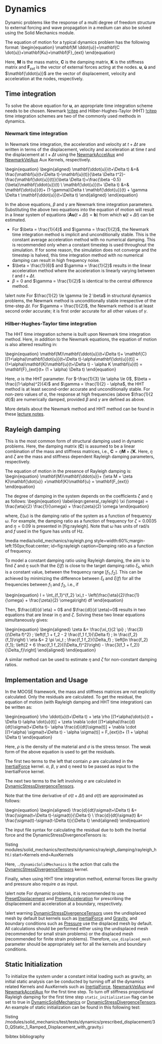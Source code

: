 # Dynamics

Dynamic problems like the response of a multi degree of freedom structure to external forcing and wave propagation in a medium can also be solved using the Solid Mechanics module.

The equation of motion for a typical dynamics problem has the following format:
\begin{equation}
\mathbf{M \ddot{u}}+\mathbf{C \dot{u}}+\mathbf{Ku}=\mathbf{F}_{ext}
\end{equation}

Here, $\mathbf{M}$ is the mass matrix, $\mathbf{C}$ is the damping matrix, $\mathbf{K}$ is the stiffness matrix and $\mathbf{F}_{ext}$ is the vector of external forces acting at the nodes. $\mathbf{u}$, $\mathbf{\dot{u}}$ and $\mathbf{\ddot{u}}$ are the vector of displacement, velocity and acceleration at the nodes, respectively.

## Time integration

To solve the above equation for $\mathbf{u}$, an appropriate time integration scheme needs to be chosen. Newmark [!citep](newmark1959amethod) and Hilber-Hughes-Taylor (HHT) [!citep](hughes2000fem) time integration schemes are two of the commonly used methods in dynamics.

### Newmark time integration

In Newmark time integration, the acceleration and velocity at $t+\Delta t$ are written in terms of the displacement, velocity and acceleration at time $t$ and the displacement at $t+\Delta t$ using the [NewmarkAccelAux](/NewmarkAccelAux.md) and [NewmarkVelAux](/NewmarkVelAux.md) Aux Kernels, respectively.

\begin{equation}
\begin{aligned}
\mathbf{\ddot{u}}(t+\Delta t) &=& \frac{\mathbf{u}(t+\Delta t)-\mathbf{u}(t)}{\beta \Delta t^2}- \frac{\mathbf{\dot{u}}(t)}{\beta \Delta t}+\frac{\beta -0.5}{\beta}\mathbf{\ddot{u}}(t) \\
\mathbf{\dot{u}}(t+ \Delta t) &=& \mathbf{\dot{u}}(t)+ (1-\gamma)\Delta t \mathbf{\ddot{u}}(t) + \gamma \Delta t \mathbf{\ddot{u}}(t+\Delta t)
\end{aligned}
\end{equation}

In the above equations, $\beta$ and $\gamma$ are Newmark time integration parameters. Substituting the above two equations into the equation of motion will result in a linear system of equations ($\mathbf{Au}(t+\Delta t) = \mathbf{b}$) from which $\mathbf{u}(t+\Delta t)$ can be estimated.

- For $\beta = \frac{1}{4}$ and $\gamma = \frac{1}{2}$, the Newmark time integration method is implicit and unconditionally stable. This is the constant average acceleration method with no numerical damping. This is recommended only when a constant timestep is used throughout the simulation. If for some reason, the simulation does not converge and the timestep is halved, this time integration method with no numerical damping can result in high frequency noise.
- $\beta = \frac{1}{6}$ and $\gamma = \frac{1}{2}$ results in the linear acceleration method where the acceleration is linearly varying between $t$ and $t+\Delta t$.
- $\beta = 0$ and $\gamma = \frac{1}{2}$ is identical to the central difference method.

!alert note
For $\frac{1}{2} \le \gamma \le 2 \beta$ in structural dynamics problems, the Newmark method is unconditionally stable irrespective of the time-step $\Delta t$. For $\gamma = \frac{1}{2}$, the Newmark method is at least second order accurate; it is first order accurate for all other values of $\gamma$.

### Hilber-Hughes-Taylor time integration

The HHT time integration scheme is built upon Newmark time integration method. Here, in addition to the Newmark equations, the equation of motion is also altered resulting in:

\begin{equation}
\mathbf{M}\mathbf{\ddot{u}}(t+\Delta t)+ \mathbf{C}[(1+\alpha)\mathbf{\dot{u}}(t+\Delta t)-\alpha\mathbf{\dot{u}}(t)] +(1+\alpha)\mathbf{K}\mathbf{u}(t+\Delta t) - \alpha K \mathbf{u}(t) = \mathbf{F}_{ext}(t+ (1 + \alpha) \Delta t)
\end{equation}

Here, $\alpha$ is the HHT parameter. For $-\frac{1}{3} \le \alpha \le 0$, $\beta = \frac{(1-\alpha)^2}{4}$ and $\gamma = \frac{1}{2} - \alpha$, the HHT method is at least second-order accurate and unconditionally stable. For non-zero values of $\alpha$, the response at high frequencies (above $\frac{1}{2 dt}$) are numerically damped, provided $\beta$ and $\gamma$ are defined as above.

More details about the Newmark method and HHT method can be found in these [lecture notes](http://people.duke.edu/~hpgavin/cee541/NumericalIntegration.pdf).

## Rayleigh damping

This is the most common form of structural damping used in dynamic problems. Here, the damping matrix ($\mathbf{C}$) is assumed to be a linear combination of the mass and stiffness matrices, i.e., $\mathbf{C} = \eta \mathbf{M} +\zeta\mathbf{K}$. Here, $\eta$ and $\zeta$ are the mass and stiffness dependent Rayleigh damping parameters, respectively.

The equation of motion in the presence of Rayleigh damping is:
\begin{equation}
\mathbf{M}\mathbf{\ddot{u}}+ (\eta M + \zeta K)\mathbf{\dot{u}} +\mathbf{K}\mathbf{u} = \mathbf{F_{ext}}
\end{equation}

The degree of damping in the system depends on the coefficients $\zeta$ and $\eta$ as follows:
\begin{equation}
\label{eqn:general_rayleigh}
\xi (\omega) = \frac{\eta}{2} \frac{1}{\omega} + \frac{\zeta}{2} \omega
\end{equation}

where, $\xi(\omega)$ is the damping ratio of the system as a function of frequency $\omega$. For example, the damping ratio as a function of frequency for $\zeta = 0.0035$ and $\eta = 0.09$ is presented in [fig:rayleigh]. Note that $\omega$ has units of rad/s and $f$ used in the figure has units of Hz.

!media media/solid_mechanics/rayleigh.png style=width:60%;margin-left:150px;float:center; id=fig:rayleigh caption=Damping ratio as a function of frequency.

To model a constant damping ratio using Rayleigh damping, the aim is to find $\zeta$ and $\eta$ such that the $\xi(f)$ is close to the target damping ratio $\xi_t$, which is a constant value, between the frequency range $[f_1, f_2]$. This can be achieved by minimizing the difference between $\xi_t$ and $\xi(f)$ for all the frequencies between $f_1$ and $f_2$, i.e., if

\begin{equation}
I = \int_{f_1}^{f_2} \xi_t - \left(\frac{\eta}{2}\frac{1}{\omega} + \frac{\zeta}{2} \omega\right) df
\end{equation}

Then, $\frac{dI}{d \eta} = 0$ and $\frac{dI}{d \zeta}=0$ results in two equations that are linear in $\eta$ and $\zeta$. Solving these two linear equations simultaneously gives:

\begin{equation}
\begin{aligned}
\zeta &= \frac{\xi_t}{2 \pi} \; \frac{3}{(\Delta f)^2} \; \left(f_1 + f_2 - 2 \frac{f_1 f_1}{\Delta f} \; ln \frac{f_2}{f_1}\right) \\
\eta &= 2 \pi \xi_t \; \frac{f_1 f_2}{\Delta_f} \; \left[ln \frac{f_2}{f_1}\; \left(2 + 6 \frac{f_1 f_2}{(\Delta_f)^2}\right) - \frac{3(f_1 + f_2)}{\Delta_f}\right]
\end{aligned}
\end{equation}

A similar method can be used to estimate $\eta$ and $\zeta$ for non-constant damping ratios.

## Implementation and Usage

In the MOOSE framework, the mass and stiffness matrices are not explicitly calculated. Only the residuals are calculated. To get the residual, the equation of motion (with Rayleigh damping and HHT time integration) can be written as:

\begin{equation}
\rho \ddot{u}(t+\Delta t) + \eta \rho [(1+\alpha)\dot{u}(t + \Delta t)-\alpha \dot{u}(t)] + \zeta  \nabla \cdot [(1+\alpha)\frac{d}{dt}\sigma(t+\Delta t)- \alpha \frac{d}{dt}\sigma(t)] + \nabla \cdot [(1+\alpha) \sigma(t+\Delta t) - \alpha \sigma(t)] = F_{ext}(t+ (1 + \alpha) \Delta t)
\end{equation}

Here, $\rho$ is the density of the material and $\sigma$ is the stress tensor. The weak form of the above equation is used to get the residuals.

The first two terms to the left that contain $\rho$ are calculated in the [InertialForce](/InertialForce.md) kernel. $\alpha$, $\beta$, $\gamma$ and $\eta$ need to be passed as input to the InertialForce kernel.

The next two terms to the left involving $\sigma$ are calculated in [DynamicStressDivergenceTensors](/DynamicStressDivergenceTensors.md).

Note that the time derivative of $\sigma(t+\Delta t)$ and $\sigma(t)$ are approximated as follows:

\begin{equation}
\begin{aligned}
\frac{d}{dt}\sigma(t+\Delta t) &= \frac{\sigma(t+\Delta t)-\sigma(t)}{\Delta t} \\
\frac{d}{dt}\sigma(t) &= \frac{\sigma(t)-\sigma(t-\Delta t)}{\Delta t}
\end{aligned}
\end{equation}

The input file syntax for calculating the residual due to both the Inertial force and the DynamicStressDivergenceTensors is:

!listing modules/solid_mechanics/test/tests/dynamics/rayleigh_damping/rayleigh_hht.i start=Kernels end=AuxKernels

Here, `./DynamicSolidMechanics` is the action that calls the [DynamicStressDivergenceTensors](/DynamicStressDivergenceTensors.md) kernel.

Finally, when using HHT time integration method, external forces like gravity and pressure also require $\alpha$ as input.

!alert note
For dynamic problems, it is recommended to use [PresetDisplacement](/PresetDisplacement.md) and [PresetAcceleration](/PresetAcceleration.md) for prescribing the displacement and acceleration at a boundary, respectively.

!alert warning
[DynamicStressDivergenceTensors](/DynamicStressDivergenceTensors.md) uses the undisplaced mesh by default but kernels such as [InertialForce](/InertialForce.md) and [Gravity](/Gravity.md), and boundary conditions such as [Pressure](/Pressure.md) use the displaced mesh by default. All calculations should be performed either using the undisplaced mesh (recommended for small strain problems) or the displaced mesh (recommended for finite strain problems). Therefore, `use_displaced_mesh` parameter should be appropriately set for all the kernels and boundary conditions.

## Static Initialization

To initialize the system under a constant initial loading such as gravity, an initial static analysis can be conducted by turning off all the dynamics related Kernels and AuxKernels such as [InertialForce](/InertialForce.md), [NewmarkVelAux](/NewmarkVelAux.md) and [NewmarkAccelAux](/NewmarkAccelAux.md) for the first time step. To turn off stiffness proportional Rayleigh damping for the first time step `static_initialization` flag can be set to true in [DynamicSolidMechanics](/DynamicSolidMechanicsAction.md) or [DynamicStressDivergenceTensors](/DynamicStressDivergenceTensors.md). An example of static initialization can be found in this following test:

!listing /modules/solid_mechanics/test/tests/dynamics/prescribed_displacement/3D_QStatic_1_Ramped_Displacement_with_gravity.i

!bibtex bibliography
